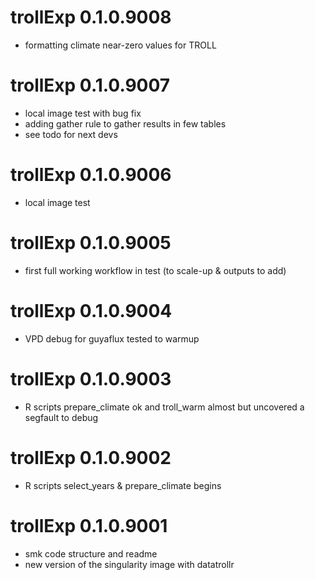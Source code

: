# trollExp 0.1.0.9008

- formatting climate near-zero values for TROLL

# trollExp 0.1.0.9007

- local image test with bug fix
- adding gather rule to gather results in few tables
- see todo for next devs

# trollExp 0.1.0.9006

- local image test

# trollExp 0.1.0.9005

- first full working workflow in test (to scale-up & outputs to add)

# trollExp 0.1.0.9004

- VPD debug for guyaflux tested to warmup

# trollExp 0.1.0.9003

-   R scripts prepare_climate ok and troll_warm almost but uncovered a segfault to debug

# trollExp 0.1.0.9002

-   R scripts select_years & prepare_climate begins

# trollExp 0.1.0.9001

-   smk code structure and readme
-   new version of the singularity image with datatrollr
